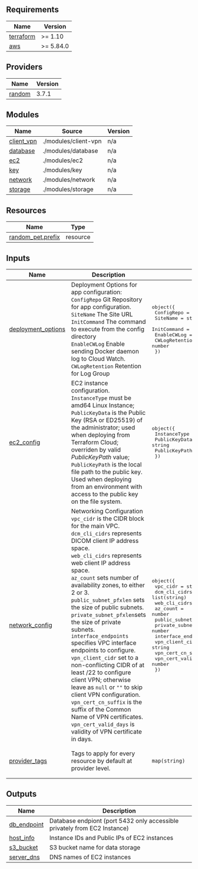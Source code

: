 ## Requirements

| Name | Version |
|------|---------|
| <a name="requirement_terraform"></a> [terraform](#requirement\_terraform) | >= 1.10 |
| <a name="requirement_aws"></a> [aws](#requirement\_aws) | >= 5.84.0 |

## Providers

| Name | Version |
|------|---------|
| <a name="provider_random"></a> [random](#provider\_random) | 3.7.1 |

## Modules

| Name | Source | Version |
|------|--------|---------|
| <a name="module_client_vpn"></a> [client\_vpn](#module\_client\_vpn) | ./modules/client-vpn | n/a |
| <a name="module_database"></a> [database](#module\_database) | ./modules/database | n/a |
| <a name="module_ec2"></a> [ec2](#module\_ec2) | ./modules/ec2 | n/a |
| <a name="module_key"></a> [key](#module\_key) | ./modules/key | n/a |
| <a name="module_network"></a> [network](#module\_network) | ./modules/network | n/a |
| <a name="module_storage"></a> [storage](#module\_storage) | ./modules/storage | n/a |

## Resources

| Name | Type |
|------|------|
| [random_pet.prefix](https://registry.terraform.io/providers/hashicorp/random/latest/docs/resources/pet) | resource |

## Inputs

| Name | Description | Type | Default | Required |
|------|-------------|------|---------|:--------:|
| <a name="input_deployment_options"></a> [deployment\_options](#input\_deployment\_options) | Deployment Options for app configuration:<br/> `ConfigRepo` Git Repository for app configuration.<br/> `SiteName` The Site URL<br/> `InitCommand` The command to execute from the config directory<br/> `EnableCWLog` Enable sending Docker daemon log to Cloud Watch.<br/> `CWLogRetention` Retention for Log Group | <pre>object({<br/>    ConfigRepo     = string<br/>    SiteName       = string<br/>    InitCommand    = string<br/>    EnableCWLog    = bool<br/>    CWLogRetention = number<br/>  })</pre> | <pre>{<br/>  "CWLogRetention": 3,<br/>  "ConfigRepo": "https://github.com/digihunchinc/orthanc-config.git",<br/>  "EnableCWLog": true,<br/>  "InitCommand": "pwd && echo Custom Init Command (e.g. make aws)",<br/>  "SiteName": null<br/>}</pre> | no |
| <a name="input_ec2_config"></a> [ec2\_config](#input\_ec2\_config) | EC2 instance configuration.<br/> `InstanceType` must be amd64 Linux Instance; <br/> `PublicKeyData` is the Public Key (RSA or ED25519) of the administrator; used when deploying from Terraform Cloud; overriden by valid *PublicKeyPath* value;<br/> `PublicKeyPath` is the local file path to the public key. Used when deploying from an environment with access to the public key on the file system. | <pre>object({<br/>    InstanceType  = string<br/>    PublicKeyData = string<br/>    PublicKeyPath = string<br/>  })</pre> | <pre>{<br/>  "InstanceType": "t3.medium",<br/>  "PublicKeyData": null,<br/>  "PublicKeyPath": "~/.ssh/id_rsa.pub"<br/>}</pre> | no |
| <a name="input_network_config"></a> [network\_config](#input\_network\_config) | Networking Configuration<br/>`vpc_cidr` is the CIDR block for the main VPC.<br/>`dcm_cli_cidrs` represents DICOM client IP address space.<br/>`web_cli_cidrs` represents web client IP address space. <br/> `az_count` sets number of availability zones, to either 2 or 3.<br/>`public_subnet_pfxlen` sets the size of public subnets.<br/>`private_subnet_pfxlen`sets the size of private subnets.<br/>`interface_endpoints` specifies VPC interface endpoints to configure.<br/> `vpn_client_cidr` set to a non-conflicting CIDR of at least /22 to configure client VPN; otherwise leave as `null` or `""` to skip client VPN configuration.<br/>`vpn_cert_cn_suffix` is the suffix of the Common Name of VPN certificates.<br/>`vpn_cert_valid_days` is validity of VPN certificate in days. | <pre>object({<br/>    vpc_cidr              = string<br/>    dcm_cli_cidrs         = list(string)<br/>    web_cli_cidrs         = list(string)<br/>    az_count              = number<br/>    public_subnet_pfxlen  = number<br/>    private_subnet_pfxlen = number<br/>    interface_endpoints   = list(string)<br/>    vpn_client_cidr       = string<br/>    vpn_cert_cn_suffix    = string<br/>    vpn_cert_valid_days   = number<br/>  })</pre> | <pre>{<br/>  "az_count": 2,<br/>  "dcm_cli_cidrs": [<br/>    "0.0.0.0/0"<br/>  ],<br/>  "interface_endpoints": [],<br/>  "private_subnet_pfxlen": 22,<br/>  "public_subnet_pfxlen": 24,<br/>  "vpc_cidr": "172.17.0.0/16",<br/>  "vpn_cert_cn_suffix": "vpn.digihunch.com",<br/>  "vpn_cert_valid_days": 3650,<br/>  "vpn_client_cidr": "",<br/>  "web_cli_cidrs": [<br/>    "0.0.0.0/0"<br/>  ]<br/>}</pre> | no |
| <a name="input_provider_tags"></a> [provider\_tags](#input\_provider\_tags) | Tags to apply for every resource by default at provider level. | `map(string)` | <pre>{<br/>  "environment": "dev",<br/>  "owner": "info@digihunch.com"<br/>}</pre> | no |

## Outputs

| Name | Description |
|------|-------------|
| <a name="output_db_endpoint"></a> [db\_endpoint](#output\_db\_endpoint) | Database endpiont (port 5432 only accessible privately from EC2 Instance) |
| <a name="output_host_info"></a> [host\_info](#output\_host\_info) | Instance IDs and Public IPs of EC2 instances |
| <a name="output_s3_bucket"></a> [s3\_bucket](#output\_s3\_bucket) | S3 bucket name for data storage |
| <a name="output_server_dns"></a> [server\_dns](#output\_server\_dns) | DNS names of EC2 instances |
